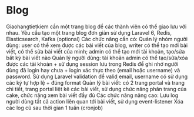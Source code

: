 # Blog
Giaohangtietkiem cần một trang blog để các thành viên có thể giao lưu với nhau. Yêu cầu tạo một trang blog đơn giản sử dụng Laravel 6, Redis, Elasticsearch, Kafka (optional)  Các chức năng cần có:  Quản lý nhóm người dùng: user có thể xem được các bài viết của blog, writer có thể tạo mới bài viết, có thể sửa bài viết của mình; admin có thể tạo mới tài khoản, tạo/sửa bất kỳ bài viết nào Quản lý người dùng: tài khoản admin có thể tạo/sửa/xóa được các tài khoản + sử dụng session lưu trong Redis để ghi nhớ người dùng đã login hay chưa + login xác thực theo (email hoặc username) và password. Sử dụng Laravel validation để valid email, username có sử dụng các ký tự hợp lệ + đúng format Quản lý bài viết: có 2 trang portal và trang chi tiết, trang portal liệt kê các bài viết, sử dụng chức năng phân trang của cake, chức năng xem bài viết đầy đủ Các chức năng nâng cao:  Lưu log người dùng tất cả action liên quan tới bài viết, sử dụng event-listener Xóa các log cũ sau thời gian 1 tuần (cronjob)
